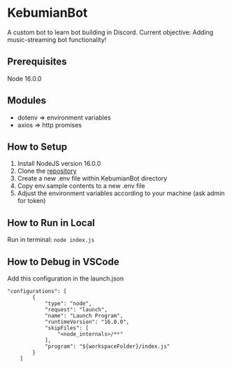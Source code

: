 # KebumianBot
A custom bot to learn bot building in Discord. Current objective: Adding music-streaming bot functionality!

## Prerequisites
Node 16.0.0

## Modules
- dotenv => environment variables
- axios  => http promises

## How to Setup
1. Install NodeJS version 16.0.0
2. Clone the [repository](https://github.com/wuflenso/KebumianBot)
3. Create a new .env file within KebumianBot directory
4. Copy env.sample contents to a new .env file
5. Adjust the environment variables according to your machine (ask admin for token)

## How to Run in Local
Run in terminal:
```node index.js```

## How to Debug in VSCode
Add this configuration in the launch.json
```
"configurations": [
        {
            "type": "node",
            "request": "launch",
            "name": "Launch Program",
            "runtimeVersion": "16.0.0",
            "skipFiles": [
                "<node_internals>/**"
            ],
            "program": "${workspaceFolder}/index.js"
        }
    ]
```
